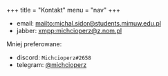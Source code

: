 +++
title = "Kontakt"
menu = "nav"
+++

 - email: <mailto:michal.sidor@students.mimuw.edu.pl>
 - jabber: <xmpp:michcioperz@z.nom.pl>

Mniej preferowane:

 - discord: `Michcioperz#2658`
 - telegram: [@michcioperz](https://t.me/michcioperz)
